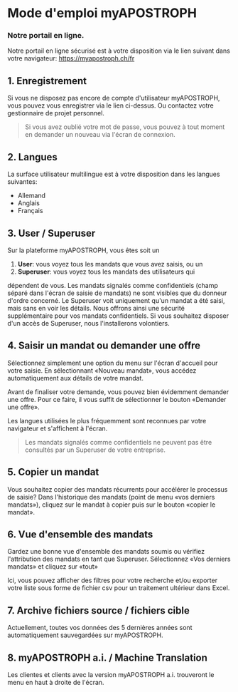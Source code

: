 # Mode d'emploi myAPOSTROPH

### Notre portail en ligne.
Notre portail en ligne sécurisé est à votre disposition via le lien suivant dans votre navigateur:
https://myapostroph.ch/fr

## 1. Enregistrement
Si vous ne disposez pas encore de compte d'utilisateur myAPOSTROPH, vous pouvez vous enregistrer via le lien ci-dessus. Ou contactez votre gestionnaire de projet personnel.

>Si vous avez oublié votre mot de passe, vous pouvez à tout moment en demander un nouveau via l'écran de connexion.

## 2. Langues
La surface utilisateur multilingue est à votre disposition dans les langues suivantes:
- Allemand
- Anglais
- Français

## 3. User / Superuser
Sur la plateforme myAPOSTROPH, vous êtes soit un

1. **User**: vous voyez tous les mandats que vous avez saisis, ou un
2. **Superuser**: vous voyez tous les mandats des utilisateurs qui

dépendent de vous. Les mandats signalés comme confidentiels (champ séparé dans l'écran de saisie de mandats) ne sont visibles que du donneur d'ordre concerné. Le Superuser voit uniquement qu'un mandat a été saisi, mais sans en voir les détails. Nous offrons ainsi une sécurité supplémentaire pour vos mandats confidentiels. Si vous souhaitez disposer d'un accès de Superuser, nous l'installerons volontiers.

## 4. Saisir un mandat ou demander une offre
Sélectionnez simplement une option du menu sur l'écran d'accueil pour votre saisie. En sélectionnant «Nouveau mandat», vous accédez automatiquement aux détails de votre mandat.

Avant de finaliser votre demande, vous pouvez bien évidemment demander une offre. Pour ce faire, il vous suffit de sélectionner le bouton «Demander une offre».

Les langues utilisées le plus fréquemment sont reconnues par votre navigateur et s'affichent à l'écran.

>Les mandats signalés comme confidentiels ne peuvent pas être consultés par un Superuser de votre entreprise.

## 5. Copier un mandat
Vous souhaitez copier des mandats récurrents pour accélérer le processus de saisie? Dans l'historique des mandats (point de menu «vos derniers mandats»), cliquez sur le mandat à copier puis sur le bouton «copier le mandat».

## 6. Vue d'ensemble des mandats
Gardez une bonne vue d'ensemble des mandats soumis ou vérifiez l'attribution des mandats en tant que Superuser. Sélectionnez «Vos derniers mandats» et cliquez sur «tout»

Ici, vous pouvez afficher des filtres pour votre recherche et/ou exporter votre liste sous forme de fichier csv pour un traitement ultérieur dans Excel.

## 7. Archive fichiers source / fichiers cible
Actuellement, toutes vos données des 5 dernières années sont automatiquement sauvegardées sur myAPOSTROPH.

## 8. myAPOSTROPH a.i. / Machine Translation
Les clientes et clients avec la version myAPOSTROPH a.i. trouveront le menu en haut à droite de l'écran.
